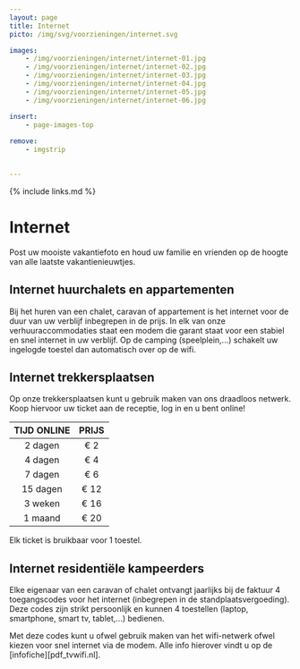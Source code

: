 ```yaml
---
layout: page
title: Internet
picto: /img/svg/voorzieningen/internet.svg

images:
    - /img/voorzieningen/internet/internet-01.jpg
    - /img/voorzieningen/internet/internet-02.jpg
    - /img/voorzieningen/internet/internet-03.jpg
    - /img/voorzieningen/internet/internet-04.jpg
    - /img/voorzieningen/internet/internet-05.jpg
    - /img/voorzieningen/internet/internet-06.jpg

insert:
    - page-images-top
    
remove:
    - imgstrip
    

---
```


{% include links.md %}

# Internet

Post uw mooiste vakantiefoto en houd uw familie en vrienden op de hoogte van alle laatste vakantienieuwtjes.

## Internet huurchalets en appartementen

Bij het huren van een chalet, caravan of appartement is het internet voor de duur van uw verblijf inbegrepen in de prijs. 
In elk van onze verhuuraccommodaties staat een modem die garant staat voor een stabiel en snel internet in uw verblijf.
Op de camping (speelplein,...) schakelt uw ingelogde toestel dan automatisch over op de wifi.

## Internet trekkersplaatsen

Op onze trekkersplaatsen kunt u gebruik maken van ons draadloos netwerk. Koop hiervoor uw ticket aan de receptie, log in en u bent online!

TIJD ONLINE         | PRIJS       | 
:------------------:|:-----------:|
2 dagen             |€ 2                
4 dagen             |€ 4                     
7 dagen             |€ 6        
15 dagen            |€ 12        
3 weken             |€ 16        
1 maand             |€ 20 

Elk ticket is bruikbaar voor 1 toestel.

## Internet residentiële kampeerders

Elke eigenaar van een caravan of chalet ontvangt jaarlijks bij de faktuur 4 toegangscodes voor het internet (inbegrepen in de standplaatsvergoeding). Deze codes zijn strikt persoonlijk en kunnen 4 toestellen (laptop, smartphone, smart tv, tablet,...) bedienen. 

Met deze codes kunt u ofwel gebruik maken van het wifi-netwerk ofwel kiezen voor snel internet via de modem. Alle info hierover vindt u op de [infofiche][pdf_tvwifi.nl].